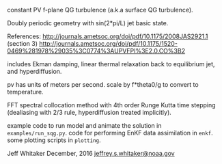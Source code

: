 constant PV f-plane QG turbulence (a.k.a surface QG turbulence).

Doubly periodic geometry with sin(2*pi/L) jet basic state.

References:
http://journals.ametsoc.org/doi/pdf/10.1175/2008JAS2921.1 (section 3)
http://journals.ametsoc.org/doi/pdf/10.1175/1520-0469%281978%29035%3C0774%3AUPVFPI%3E2.0.CO%3B2

includes Ekman damping, linear thermal relaxation back
to equilibrium jet, and hyperdiffusion.

pv has units of meters per second.
scale by f*theta0/g to convert to temperature.

FFT spectral collocation method with 4th order Runge Kutta
time stepping (dealiasing with 2/3 rule, hyperdiffusion treated implicitly).

example code to run model and animate the solution in ``examples/run_sqg.py``.
code for performing EnKF data assimilation in ``enkf``.
some plotting scripts in ``plotting``.


Jeff Whitaker December, 2016 <jeffrey.s.whitaker@noaa.gov>
